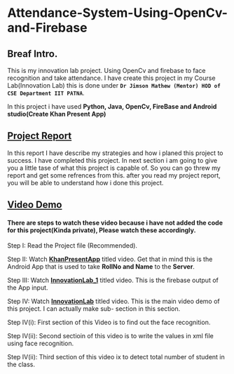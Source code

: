 # Attendance-System-Using-OpenCv-and-Firebase
## Breaf Intro.
This is my innovation lab project. Using OpenCv and firebase to face recognition and take attendance.
I have create this project in my Course Lab(Innovation Lab) this is done under **```Dr Jimson Mathew (Mentor) HOD of CSE Department IIT PATNA```**.

In this project i have used **Python, Java, OpenCv, FireBase and Android studio(Create Khan Present App)**

## [Project Report](https://github.com/KhanJr/Attendance-System-Using-OpenCv-and-Firebase/blob/master/Project%20Demo/projectReport.pdf)
In this report I have describe my strategies and how i planed this project to success.
I have completed this project. In next section i am going to give you a little tase of what this project is capable of.
So you can go threw my report and get some refrences from this. after you read my project report, you will be able to understand how i done this project.


## [Video Demo](www.google.com)
#### There are steps to watch these video because i have not added the code for this project(Kinda private), Please watch these accordingly.

Step I:       Read the Project file (Recommended). 

Step II:      Watch **[KhanPresentApp](https://github.com/KhanJr/Attendance-System-Using-OpenCv-and-Firebase/blob/master/Project%20Demo/KhanPresentApp.mp4)** titled video. Get that in mind this is the Android App that is used to take **RollNo and Name** to the **Server**. 

Step III:     Watch **[InnovationLab_1](temp)** titled video. This is the firebase output of the App input. 

Step IV:      Watch **[InnovationLab](temp)** titled video. This is the main video demo of this project. I can actually make sub-          section in this section.

Step IV(i):   First section of this Video is to find out the face recognition.

Step IV(ii):  Second sectioin of this video is to write the values in xml file using face recognition.

Step IV(ii):  Third section of this video ix to detect total number of student in the class.
